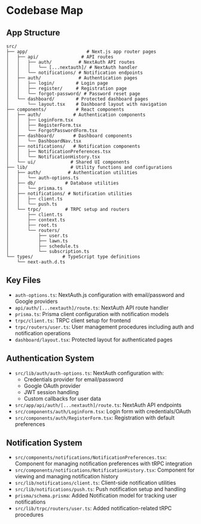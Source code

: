 # Codebase Map

## App Structure

```
src/
├── app/                      # Next.js app router pages
│   ├── api/                # API routes
│   │   ├── auth/          # NextAuth API routes
│   │   │   └── [...nextauth]/ # NextAuth handler
│   │   └── notifications/ # Notification endpoints
│   ├── auth/              # Authentication pages
│   │   ├── login/        # Login page
│   │   ├── register/     # Registration page
│   │   └── forgot-password/ # Password reset page
│   └── dashboard/        # Protected dashboard pages
│       └── layout.tsx    # Dashboard layout with navigation
├── components/           # React components
│   ├── auth/            # Authentication components
│   │   ├── LoginForm.tsx
│   │   ├── RegisterForm.tsx
│   │   └── ForgotPasswordForm.tsx
│   ├── dashboard/       # Dashboard components
│   │   └── DashboardNav.tsx
│   ├── notifications/   # Notification components
│   │   ├── NotificationPreferences.tsx
│   │   └── NotificationHistory.tsx
│   └── ui/             # Shared UI components
├── lib/                # Utility functions and configurations
│   ├── auth/          # Authentication utilities
│   │   └── auth-options.ts
│   ├── db/           # Database utilities
│   │   └── prisma.ts
│   ├── notifications/ # Notification utilities
│   │   ├── client.ts
│   │   └── push.ts
│   └── trpc/         # TRPC setup and routers
│       ├── client.ts
│       ├── context.ts
│       ├── root.ts
│       └── routers/
│           ├── user.ts
│           ├── lawn.ts
│           ├── schedule.ts
│           └── subscription.ts
└── types/           # TypeScript type definitions
    └── next-auth.d.ts
```

## Key Files

- `auth-options.ts`: NextAuth.js configuration with email/password and Google providers
- `api/auth/[...nextauth]/route.ts`: NextAuth API route handler
- `prisma.ts`: Prisma client configuration with notification models
- `trpc/client.ts`: TRPC client setup for frontend
- `trpc/routers/user.ts`: User management procedures including auth and notification operations
- `dashboard/layout.tsx`: Protected layout for authenticated pages

## Authentication System

- `src/lib/auth/auth-options.ts`: NextAuth configuration with:
  - Credentials provider for email/password
  - Google OAuth provider
  - JWT session handling
  - Custom callbacks for user data
- `src/app/api/auth/[...nextauth]/route.ts`: NextAuth API endpoints
- `src/components/auth/LoginForm.tsx`: Login form with credentials/OAuth
- `src/components/auth/RegisterForm.tsx`: Registration with default preferences

## Notification System

- `src/components/notifications/NotificationPreferences.tsx`: Component for managing notification preferences with tRPC integration
- `src/components/notifications/NotificationHistory.tsx`: Component for viewing and managing notification history
- `src/lib/notifications/client.ts`: Client-side notification utilities
- `src/lib/notifications/push.ts`: Push notification setup and handling
- `prisma/schema.prisma`: Added Notification model for tracking user notifications
- `src/lib/trpc/routers/user.ts`: Added notification-related tRPC procedures